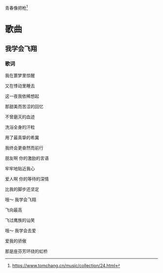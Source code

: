青春像把枪[^1]

# 歌曲

## 我学会飞翔

### 歌词

我在噩梦里惊醒

又在悸动里睡去

这一夜我依稀想起

那甜美而苦涩的回忆

不曾磨灭的血迹

洗浴全身的汗粒

用了最真挚的希冀

我终会更奋然而前行

朋友啊 你的激励的言语

牢牢地贴近我心

爱人啊 你的等待的深情

比我的脚步还坚定

哦～ 我学会飞翔

飞向最高

飞过鹰族的讪笑

哦～ 我学会去爱

爱我的骄傲

那是座芬芳环绕的虹桥

[^1]: https://www.tomchang.cn/music/collection/24.html
